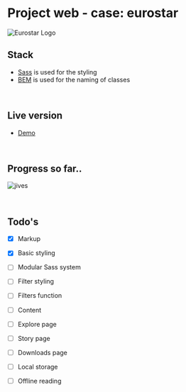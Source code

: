 # Project web - case: eurostar
![Eurostar Logo](https://static1.squarespace.com/static/5a8189f2e45a7c1f4ef452c2/t/5aa8a23a8165f594c08ac692/1523725261489/Eurostar-Logo.jpg)
## Stack
- [Sass](https://sass-lang.com/) is used for the styling
- [BEM](http://getbem.com/introduction/) is used for the naming of classes

<br>

## Live version
- [Demo](https://martijnkeesmaat.github.io/project-web-eurostar/)

<br>

## Progress so far..
![jives](https://i.gyazo.com/25e587febcf010e810387d569d30d52e.gif)

<br>

## Todo's
- [x] Markup
- [x] Basic styling
- [ ] Modular Sass system
- [ ] Filter styling
- [ ] Filters function
- [ ] Content
- [ ] Explore page
- [ ] Story page
- [ ] Downloads page
- [ ] Local storage
- [ ] Offline reading


